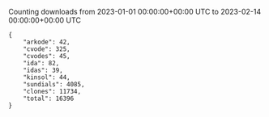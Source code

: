 
Counting downloads from 2023-01-01 00:00:00+00:00 UTC to 2023-02-14 00:00:00+00:00 UTC

```
{
    "arkode": 42,
    "cvode": 325,
    "cvodes": 45,
    "ida": 82,
    "idas": 39,
    "kinsol": 44,
    "sundials": 4085,
    "clones": 11734,
    "total": 16396
}
```
